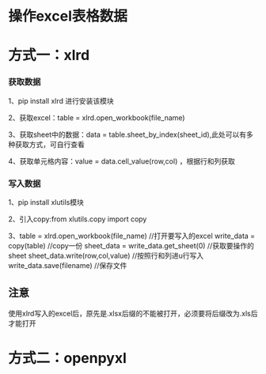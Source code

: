 # 操作excel表格数据

# 方式一：xlrd

### 获取数据

1、pip install xlrd 进行安装该模块

2、获取excel：table = xlrd.open_workbook(file_name)

3、获取sheet中的数据：data = table.sheet_by_index(sheet_id),此处可以有多种获取方式，可自行查看

4、获取单元格内容：value = data.cell_value(row,col) ，根据行和列获取

### 写入数据

1、pip install xlutils模块

2、引入copy:from xlutils.copy import copy

3、table = xlrd.open_workbook(file_name)        //打开要写入的excel
   write_data = copy(table)               //copy一份
   sheet_data = write_data.get_sheet(0)      //获取要操作的sheet
   sheet_data.write(row,col,value)       //按照行和列进u行写入
   write_data.save(filename)       //保存文件

## 注意
使用xlrd写入的excel后，原先是.xlsx后缀的不能被打开，必须要将后缀改为.xls后才能打开

# 方式二：openpyxl

